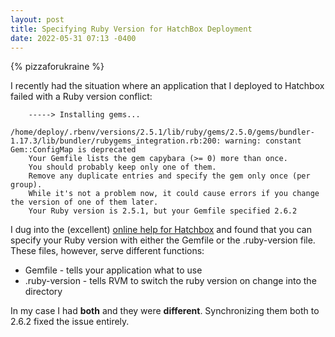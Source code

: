 ```yaml
---
layout: post
title: Specifying Ruby Version for HatchBox Deployment
date: 2022-05-31 07:13 -0400
---
```

{% pizzaforukraine  %}

I recently had the situation where an application that I deployed to Hatchbox failed with a Ruby version conflict:

		-----> Installing gems...
		/home/deploy/.rbenv/versions/2.5.1/lib/ruby/gems/2.5.0/gems/bundler-1.17.3/lib/bundler/rubygems_integration.rb:200: warning: constant Gem::ConfigMap is deprecated
		Your Gemfile lists the gem capybara (>= 0) more than once.
		You should probably keep only one of them.
		Remove any duplicate entries and specify the gem only once (per group).
		While it's not a problem now, it could cause errors if you change the version of one of them later.
		Your Ruby version is 2.5.1, but your Gemfile specified 2.6.2

I dug into the (excellent) [online help for Hatchbox](https://hatchbox.gitbook.io/hatchbox/apps/ruby-versions#how-do-i-specify-my-apps-ruby-version) and found that you can specify your Ruby version with either the Gemfile or the .ruby-version file.  These files, however, serve different functions:

* Gemfile - tells your application what to use
* .ruby-version - tells RVM to switch the ruby version on change into the directory

In my case I had **both** and they were **different**.  Synchronizing them both to 2.6.2 fixed the issue entirely.